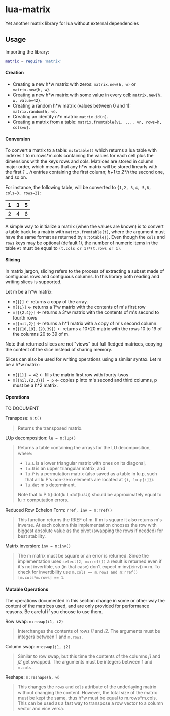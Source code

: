# lua-matrix
Yet another matrix library for lua without external dependencies

## Usage

Importing the library:
```lua
matrix = require 'matrix'
```

#### Creation

* Creating a new h*w matrix with zeros: `matrix.new(h, w)` or `matrix.new{h, w}`.
* Creating a new h*w matrix with some value in every cell: `matrix.new{h, w, value=42}`.
* Creating a random h*w matrix (values between 0 and 1): `matrix.random(h, w)`.
* Creating an identity n*n matrix: `matrix.id(n)`.
* Creating a matrix from a table: `matrix.fromtable{v1, ..., vn, rows=h, cols=w}`.

#### Conversion

To convert a matrix to a table: `m:totable()` which returns a lua table with indexes 1 to m.rows\*m.cols
containing the values for each cell plus the dimensions with the keys rows and cols.
Matrices are stored in column major order, which means that any h\*w matrix will be stored linearly
with the first *1* .. *h* entries containing the first column; *h+1* to *2\*h* the second one, and so on.

For instance, the following table, will be converted to `{1,2, 3,4, 5,6, cols=3, rows=2}`:

| 1 | 3 | 5 |
|---|---|---|
| 2 | 4 | 6 |

A simple way to initialize a matrix (when the values are known) is to convert a table back to a matrix
with `matrix.fromtable(t)`, where the argument must have the same format as returned by `m:totable()`.
Even though the `cols` and `rows` keys may be optional (default 1), the number of numeric items in the
table `#t` must be equal to `(t.cols or 1)*(t.rows or 1)`.

#### Slicing

In matrix jargon, slicing refers to the process of extracting a subset made of contiguous rows and
contiguous columns.  In this library both reading and writing slices is supported.

Let m be a h\*w matrix:
* `m[{}]` ← returns a copy of the array.
* `m[{1}]` ← returns a 1\*w matrix with the contents of m's first row
* `m[{{2,4}}]` ← returns a 3\*w matrix with the contents of m's second to fourth rows
* `m[{nil,2}]` ← returns a h\*1 matrix with a copy of m's second column.
* `m[{{10,19},{20,39}]` ← returns a 10\*20 matrix with the rows 10 to 19 of the columns 20 to 39 of m.

Note that returned slices are not "views" but full fledged matrices, copying the content of the
slice instead of sharing memory.

Slices can also be used for writing operations using a similar syntax. Let m be a h\*w matrix:
* `m[{1}] = 42` ← fills the matrix first row with fourty-twos
* `m[{nil,{2,3}}] = p` ← copies p into m's second and third columns, p must be a h\*2 matrix.

#### Operations

TO DOCUMENT

Transpose: `m:t()`
> Returns the transposed matrix.

LUp decomposition: `lu = m:lup()`
> Returns a table containing the arrays for the LU decomposition, where:
> * `lu.L` is a lower triangular matrix with ones on its diagonal,
> * `lu.U` is an upper triangular matrix, and
> * `lu.P` is a permutation matrix (also saved as a table in lu.p, such that all lu.P's non-zero elements are located at `{i, lu.p[i]}`).
> * `lu.det` m's determinant.
>
> Note that lu.P:t():dot(lu.L:dot(lu.U)) should be approximately equal to lu ± computation errors.

Reduced Row Echelon Form: `rref, inv = m:rref()`
> This function returns the RREF of m. If m is square it also returns m's inverse. At each column this implementation chooses the row with biggest absolute value as the pivot (swapping the rows if needed) for best stability.

Matrix inversion: `inv = m:inv()`
> The m matrix must be square or an error is returned. Since the implementation uses `select(2, m:rref())` a result is returned even if it's not invertible, so (in that case) don't expect m:inv():inv() ≈ m.
> To check for invertibility use `m.cols == m.rows and m:rref()[m.cols*m.rows] == 1`.

#### Mutable Operations

The operations documented in this section change in some or other way the content of the matrices
used, and are only provided for performance reasons. Be careful if you choose to use them.

Row swap: `m:rswap(i1, i2)`
> Interchanges the contents of rows *i1* and *i2*. The arguments must be integers between 1 and `m.rows`.

Column swap: `m:cswap(j1, j2)`
> Similar to row swap, but this time the contents of the columns *j1* and *j2* get swapped. The arguments must be integers between 1 and `m.cols`.

Reshape: `m:reshape(h, w)`
> This changes the `rows` and `cols` attribute of the underlaying matrix without changing the content.
> However, the total size of the matrix must be kept the same, thus h\*w must be equal to m.rows\*m.cols.
> This can be used as a fast way to transpose a row vector to a column vector and vice versa.
